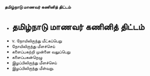 **தமிழ்நாடு மாணவர் கணினித் திட்டம்**
- # தமிழ்நாடு மாணவர் கணினித் திட்டம்
- v. நோயிலிருந்து மீட்கப்பெறு
- நோயிலிருந்து மீளச்செய்
- களைப்பகற்றி முன்னை வலுப்பெறு
- களைப்பகன்றெழு
- இழப்பிலிருந்து மீளச்செய்
- இழப்பிலிருந்து மீள்வறு.

